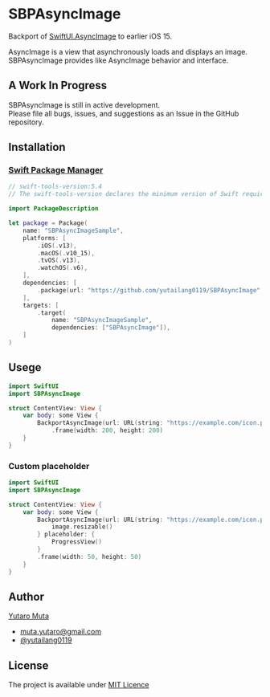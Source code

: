 # SBPAsyncImage

Backport of [SwiftUI.AsyncImage](https://developer.apple.com/documentation/swiftui/asyncimage) to earlier iOS 15.  

AsyncImage is a view that asynchronously loads and displays an image.  
SBPAsyncImage provides like AsyncImage behavior and interface.  

## A Work In Progress

SBPAsyncImage is still in active development.  
Please file all bugs, issues, and suggestions as an Issue in the GitHub repository.  

## Installation

### [Swift Package Manager](https://swift.org/package-manager/)

```swift
// swift-tools-version:5.4
// The swift-tools-version declares the minimum version of Swift required to build this package.

import PackageDescription

let package = Package(
    name: "SBPAsyncImageSample",
    platforms: [
        .iOS(.v13),
        .macOS(.v10_15),
        .tvOS(.v13),
        .watchOS(.v6),
    ],
    dependencies: [
        .package(url: "https://github.com/yutailang0119/SBPAsyncImage", .branch("main")),
    ],
    targets: [
        .target(
            name: "SBPAsyncImageSample",
            dependencies: ["SBPAsyncImage"]),
    ]
)
```

## Usege

```swift
import SwiftUI
import SBPAsyncImage

struct ContentView: View {
    var body: some View {
        BackportAsyncImage(url: URL(string: "https://example.com/icon.png"))
            .frame(width: 200, height: 200)
    }
}
```

### Custom placeholder

```swift
import SwiftUI
import SBPAsyncImage

struct ContentView: View {
    var body: some View {
        BackportAsyncImage(url: URL(string: "https://example.com/icon.png")) { image in
            image.resizable()
        } placeholder: {
            ProgressView()
        }
        .frame(width: 50, height: 50)
    }
}
```

## Author

[Yutaro Muta](https://github.com/yutailang0119)
- muta.yutaro@gmail.com
- [@yutailang0119](https://twitter.com/yutailang0119)

## License

The project is available under [MIT Licence](./LICENSE)  
